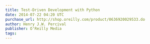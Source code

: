 ```yaml
---
title: Test-Driven Development with Python
date: 2014-07-22 04:20 UTC
purchase_url: http://shop.oreilly.com/product/0636920029533.do
author: Henry J.W. Percival
publisher: O'Reilly Media
tags:
---
```



